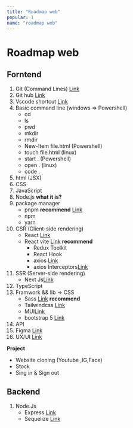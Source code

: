 ```yaml
---
title: "Roadmap web"
popular: 1
name: "roadmap web"
---
```


# Roadmap web

## Forntend

1. Git (Command Lines) [Link](https://git-scm.com/)
1. Git hub [Link](https://github.com/)
1. Vscode shortcut [Link](https://www.desuvit.com/11-vscode-keyboard-shortcuts-that-will-boost-your-productivity/)
1. Basic command line (windows => Powershell)
   - cd
   - ls
   - pwd
   - mkdir
   - rmdir
   - New-Item file.html (Powershell)
   - touch file.html (linux)
   - start . (Powershell)
   - open . (linux)
   - code .
1. html (JSX)
1. CSS
1. JavaScript
1. Node.js **what it is?**
1. package manager
   - pnpm **recommend** [Link](https://pnpm.io/)
   - npm
   - yarn
1. CSR (Client-side rendering)
   - React [Link](https://reactjs.org/)
   - React vite [Link](https://vitejs.dev/) **recommend**
     - Redux Toolkit
     - React Hook
     - axios [Link](https://axios-http.com/docs/intro)
     - axios Interceptors[Link](https://axios-http.com/docs/interceptors)
1. SSR (Server-side rendering)
   - Next Js[Link](https://nextjs.org/)
1. TypeScript
1. Framwork && lib -> CSS
   - Sass [Link](https://sass-lang.com/) **recommend**
   - Tailwindcss [Link](https://tailwindcss.com/)
   - MUI[Link](https://mui.com/)
   - bootstrap 5 [Link](https://getbootstrap.com/docs/5.0/getting-started/introduction/)
1. API
1. Figma [Link](https://www.figma.com/)
1. UX/UI [Link](https://m3.material.io/)

**Project**

- Website cloning (Youtube ,IG,Face)
- Stock
- Sing in & Sign out

## Backend

1. Node.Js
   - Express [Link](https://expressjs.com/)
   - Sequelize [Link](https://sequelize.org/)
